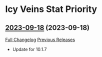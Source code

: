 # Icy Veins Stat Priority

## [2023-09-18](https://github.com/enderneko/IcyVeinsStatPriority/tree/2023-09-18) (2023-09-18)
[Full Changelog](https://github.com/enderneko/IcyVeinsStatPriority/compare/2023-07-13...2023-09-18) [Previous Releases](https://github.com/enderneko/IcyVeinsStatPriority/releases)

- Update for 10.1.7  
